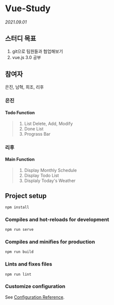 # Vue-Study

_2021.09.01_

## 스터디 목표

1.  git으로 팀원들과 협업해보기
1.  vue.js 3.0 공부

## 참여자

은진, 남혁, 희조, 리후

### 은진

#### Todo Function

> 1. List Delete, Add, Modify
> 2. Done List
> 3. Prograss Bar

### 리후

#### Main Function

> 1. Display Monthly Schedule
> 2. Display Todo List
> 3. Displaly Today's Weather

## Project setup

```
npm install
```

### Compiles and hot-reloads for development

```
npm run serve
```

### Compiles and minifies for production

```
npm run build
```

### Lints and fixes files

```
npm run lint
```

### Customize configuration

See [Configuration Reference](https://cli.vuejs.org/config/).
